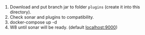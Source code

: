 1) Download and put branch jar to folder `plugins` (create it into this directory).
2) Check sonar and plugins to compatibility.
3) docker-compose up -d
4) W8 until sonar will be ready. (default [localhost:9000](localhost:9000))
